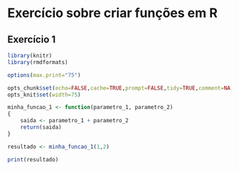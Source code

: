# Exercício sobre criar funções em R

## Exercício 1

```R
library(knitr)
library(rmdformats)
```
```R
options(max.print="75")

opts_chunk$set(echo=FALSE,cache=TRUE,prompt=FALSE,tidy=TRUE,comment=NA,message=FALSE,warning=FALSE)
opts_knit$set(width=75)
```

```R
minha_funcao_1 <- function(parametro_1, parametro_2)
{
	saida <- parametro_1 + parametro_2
	return(saida)
}
```
```R
resultado <- minha_funcao_1(1,2)

print(resultado)
```



